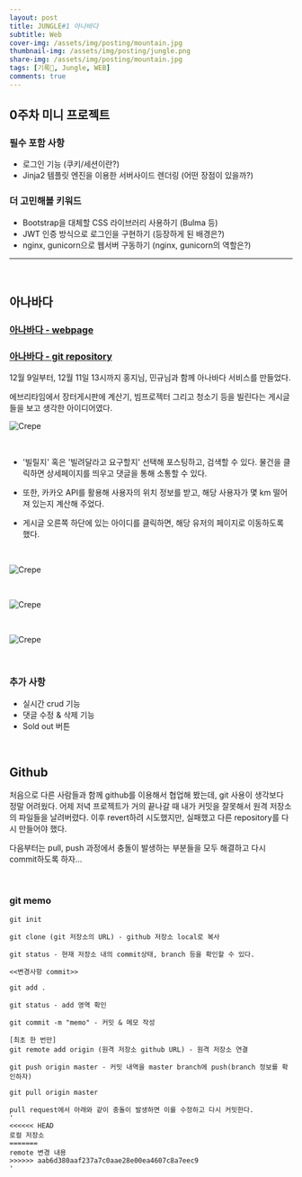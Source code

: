 ```yaml
---
layout: post
title: JUNGLE#1 아나바다
subtitle: Web
cover-img: /assets/img/posting/mountain.jpg
thumbnail-img: /assets/img/posting/jungle.png
share-img: /assets/img/posting/mountain.jpg
tags: [기록🎉, Jungle, WEB]
comments: true
---
```


## 0주차 미니 프로젝트

### 필수 포함 사항

- 로그인 기능 (쿠키/세션이란?)
- Jinja2 템플릿 엔진을 이용한 서버사이드 렌더링 (어떤 장점이 있을까?)

### 더 고민해볼 키워드

- Bootstrap을 대체할 CSS 라이브러리 사용하기 (Bulma 등)
- JWT 인증 방식으로 로그인을 구현하기 (등장하게 된 배경은?)
- nginx, gunicorn으로 웹서버 구동하기 (nginx, gunicorn의 역할은?)
---
<br>

## 아나바다

### [아나바다 - webpage](http://wakgoodie.shop/)

### [아나바다 - git repository](https://github.com/youseop/ananbada_second/blob/main/README.md)

12월 9일부터, 12월 11일 13시까지 홍지님, 민규님과 함께 아나바다 서비스를 만들었다.

에브리타임에서 장터게시판에 계산기, 빔프로젝터 그리고 청소기 등을 빌린다는 게시글들을 보고 생각한 아이디어였다.

![Crepe](https://i.imgur.com/fYKBi1i.jpg)

<br>

- '빌릴지' 혹은 '빌려달라고 요구할지' 선택해 포스팅하고, 검색할 수 있다. 물건을 클릭하면 상세페이지를 띄우고 댓글을 통해 소통할 수 있다. 

- 또한, 카카오 API를 활용해 사용자의 위치 정보를 받고, 해당 사용자가 몇 km 떨어져 있는지 계산해 주었다.

- 게시글 오른쪽 하단에 있는 아이디를 클릭하면, 해당 유저의 페이지로 이동하도록 했다.


<br>

![Crepe](https://i.imgur.com/Giih0zY.jpg)

<br>

![Crepe](https://i.imgur.com/rEr0pJv.jpg)

<br>

![Crepe](https://i.imgur.com/0k1cHNA.jpg)

<br>

### 추가 사항

- 실시간 crud 기능
- 댓글 수정 & 삭제 기능
- Sold out 버튼

<br>

## Github

처음으로 다른 사람들과 함께 github를 이용해서 협업해 봤는데, git 사용이 생각보다 정말 어려웠다. 어제 저녁 프로젝트가 거의 끝나갈 때 내가 커밋을 잘못해서 원격 저장소의 파일들을 날려버렸다. 이후 revert하려 시도했지만, 실패했고 다른 repository를 다시 만들어야 했다.

다음부터는 pull, push 과정에서 충돌이 발생하는 부분들을 모두 해결하고 다시 commit하도록 하자...

<br>

### git memo

```
git init

git clone (git 저장소의 URL) - github 저장소 local로 복사

git status - 현재 저장소 내의 commit상태, branch 등을 확인할 수 있다.

<<변경사항 commit>>

git add . 

git status - add 영역 확인

git commit -m "memo" - 커밋 & 메모 작성

[최초 한 번만]
git remote add origin (원격 저장소 github URL) - 원격 저장소 연결

git push origin master - 커밋 내역을 master branch에 push(branch 정보를 확인하자)

git pull origin master

pull request에서 아래와 같이 충돌이 발생하면 이를 수정하고 다시 커밋한다.
'
<<<<<< HEAD
로컬 저장소
=======
remote 변경 내용
>>>>>> aab6d380aaf237a7c0aae28e00ea4607c8a7eec9
'
```

<br>



<br>
